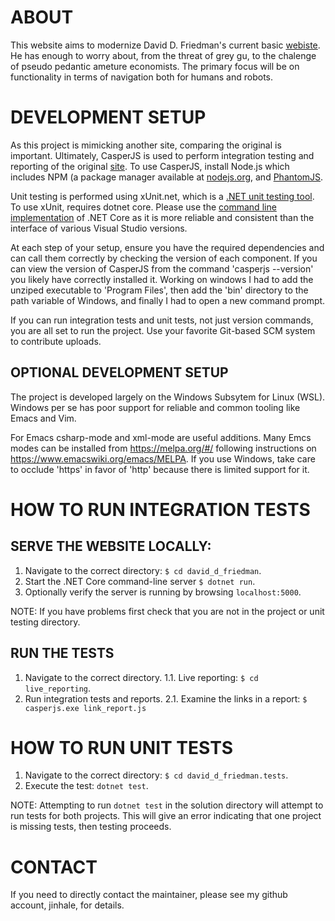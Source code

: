 # ABOUT

This website aims to modernize David D. Friedman's current basic [webiste](http://daviddfriedman.com/). He has enough to worry about, from the threat of grey gu, to the chalenge of pseudo pedantic ameture economists. The primary focus will be on functionality in terms of navigation both for humans and robots.

# DEVELOPMENT SETUP

As this project is mimicking another site, comparing the original is important. Ultimately, CasperJS is used to perform integration testing and reporting of the original [site](http://daviddfriedman.com/). To use CasperJS, install Node.js which includes NPM (a package manager available at [nodejs.org](https://nodejs.org/en/), and [PhantomJS](http://phantomjs.org/).

Unit testing is performed using xUnit.net, which is a [.NET unit testing tool](https://xunit.github.io/docs/getting-started-dotnet-core.html). To use xUnit, requires dotnet core. Please use the [command line implementation](https://github.com/dotnet/core) of .NET Core as it is more reliable and consistent than the interface of various Visual Studio versions.

At each step of your setup, ensure you have the required dependencies and can call them correctly by checking the version of each component. If you can view the version of CasperJS from the command 'casperjs --version' you likely have correctly installed it. Working on windows I had to add the unziped executable to 'Program Files', then add the 'bin' directory to the path variable of Windows, and finally I had to open a new command prompt.

If you can run integration tests and unit tests, not just version commands, you are all set to run the project. Use your favorite Git-based SCM system to contribute uploads. 

## OPTIONAL DEVELOPMENT SETUP

The project is developed largely on the Windows Subsytem for Linux (WSL). Windows per se has poor support for reliable and common tooling like Emacs and Vim.

For Emacs csharp-mode and xml-mode are useful additions. Many Emcs modes can be installed from https://melpa.org/#/ following instructions on https://www.emacswiki.org/emacs/MELPA. If you use Windows, take care to occlude 'https' in favor of 'http' because there is limited support for it.

# HOW TO RUN INTEGRATION TESTS

## SERVE THE WEBSITE LOCALLY:
1. Navigate to the correct directory: `$ cd david_d_friedman`.
2. Start the .NET Core command-line server `$ dotnet run`.
3. Optionally verify the server is running by browsing `localhost:5000`.

NOTE: If you have problems first check that you are not in the project or unit testing directory.

## RUN THE TESTS
1. Navigate to the correct directory.
1.1. Live reporting: `$ cd live_reporting`.
2. Run integration tests and reports.
2.1. Examine the links in a report: `$ casperjs.exe link_report.js` 

# HOW TO RUN UNIT TESTS

1. Navigate to the correct directory: `$ cd david_d_friedman.tests`.
2. Execute the test: `dotnet test`.

NOTE: Attempting to run `dotnet test` in the solution directory will attempt to run tests for both projects. This will give an error indicating that one project is missing tests, then testing proceeds. 

# CONTACT

If you need to directly contact the maintainer, please see my github account, jinhale, for details. 
